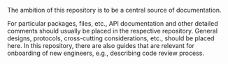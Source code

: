 The ambition of this repository is to be a central source of documentation.

For particular packages, files, etc., API documentation and other detailed
comments should usually be placed in the respective repository. General designs,
protocols, cross-cutting considerations, etc., should be placed here. In this
repository, there are also guides that are relevant for onboarding of new
engineers, e.g., describing code review process.
